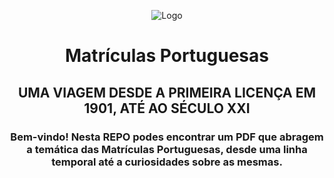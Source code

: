 <div align="center">

![Logo](https://upload.wikimedia.org/wikipedia/commons/thumb/e/e2/Sistema_de_numeração_das_matrículas.svg/2560px-Sistema_de_numeração_das_matrículas.svg.png)
# Matrículas Portuguesas
## UMA VIAGEM DESDE A PRIMEIRA LICENÇA EM 1901, ATÉ AO SÉCULO XXI
### Bem-vindo! Nesta REPO podes encontrar um PDF que abragem a temática das Matrículas Portuguesas, desde uma linha temporal até a curiosidades sobre as mesmas.

</div>

